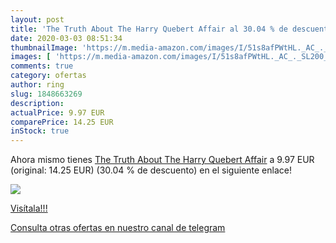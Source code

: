 ```yaml
---
layout: post
title: 'The Truth About The Harry Quebert Affair al 30.04 % de descuento'
date: 2020-03-03 08:51:34
thumbnailImage: 'https://m.media-amazon.com/images/I/51s8afPWtHL._AC_._SL200_.jpg'
images: [ 'https://m.media-amazon.com/images/I/51s8afPWtHL._AC_._SL200_.jpg' ]
comments: true
category: ofertas
author: ring
slug: 1848663269
description:
actualPrice: 9.97 EUR
comparePrice: 14.25 EUR
inStock: true
---
```


Ahora mismo tienes [The Truth About The Harry Quebert Affair](https://www.amazon.com/dp/1848663269/?tag=redken08-20) a 9.97 EUR (original: 14.25 EUR) (30.04 %  de descuento) en el siguiente enlace!

[![](https://m.media-amazon.com/images/I/51s8afPWtHL._AC_._SL200_.jpg)](https://www.amazon.com/dp/1848663269/?tag=redken08-20)

[Visítala!!!](https://www.amazon.com/dp/1848663269/?tag=redken08-20)

[Consulta otras ofertas en nuestro canal de telegram](https://t.me/s/ofertas25)
